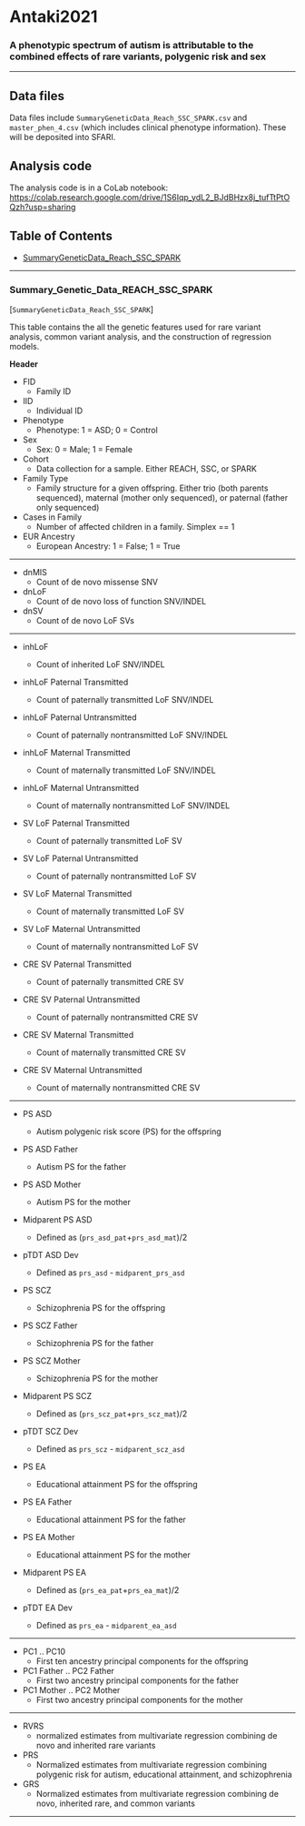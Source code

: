 # Antaki2021

### A phenotypic spectrum of autism is attributable to the combined effects of rare variants, polygenic risk and sex

-------------
## Data files
Data files include `SummaryGeneticData_Reach_SSC_SPARK.csv` and `master_phen_4.csv` (which includes clinical phenotype information). These will be deposited into SFARI.

## Analysis code

The analysis code is in a CoLab notebook: https://colab.research.google.com/drive/1S6Iqp_ydL2_BJdBHzx8j_tufTtPtOQzh?usp=sharing

## Table of Contents
* [SummaryGeneticData_Reach_SSC_SPARK](#Summary_Genetic_Data_REACH_SSC_SPARK)


-------

### Summary_Genetic_Data_REACH_SSC_SPARK

[`SummaryGeneticData_Reach_SSC_SPARK`]

This table contains the all the genetic features used for rare variant analysis, common variant analysis, and the construction of regression models. 

**Header**

* FID
  * Family ID
* IID
  * Individual ID
* Phenotype
  * Phenotype: 1 = ASD; 0 = Control
* Sex
  * Sex: 0 = Male; 1 =  Female
* Cohort
  * Data collection for a sample. Either REACH, SSC, or SPARK
* Family Type
  * Family structure for a given offspring. Either trio (both parents sequenced), maternal (mother only sequenced), or paternal (father only sequenced)
* Cases in Family
  * Number of affected children in a family. Simplex == 1
* EUR Ancestry
  * European Ancestry: 1 = False; 1 = True

----------

* dnMIS
  * Count of de novo missense SNV
* dnLoF
  * Count of de novo loss of function SNV/INDEL
* dnSV
  * Count of de novo LoF SVs
  
----------


* inhLoF
  * Count of inherited LoF SNV/INDEL

* inhLoF Paternal Transmitted
  * Count of paternally transmitted LoF SNV/INDEL
* inhLoF Paternal Untransmitted
  * Count of paternally nontransmitted LoF SNV/INDEL 
* inhLoF Maternal Transmitted
  * Count of maternally transmitted LoF SNV/INDEL
* inhLoF Maternal Untransmitted
  * Count of maternally nontransmitted LoF SNV/INDEL

* SV LoF Paternal Transmitted
  * Count of paternally transmitted LoF SV
* SV LoF Paternal Untransmitted
  * Count of paternally nontransmitted LoF SV
* SV LoF Maternal Transmitted
  * Count of maternally transmitted LoF SV
* SV LoF Maternal Untransmitted
  * Count of maternally nontransmitted LoF SV

* CRE SV Paternal Transmitted
  * Count of paternally transmitted CRE SV
* CRE SV Paternal Untransmitted
  * Count of paternally nontransmitted CRE SV
* CRE SV Maternal Transmitted
  * Count of maternally transmitted CRE SV
* CRE SV Maternal Untransmitted
  * Count of maternally nontransmitted CRE SV

----------

* PS ASD
  * Autism polygenic risk score (PS) for the offspring 
* PS ASD Father
  * Autism PS for the father
* PS ASD Mother
  * Autism PS for the mother
* Midparent PS ASD
  * Defined as (`prs_asd_pat`+`prs_asd_mat`)/2
* pTDT ASD Dev
  * Defined as `prs_asd` - `midparent_prs_asd` 

* PS SCZ
  * Schizophrenia PS for the offspring
* PS SCZ Father
  * Schizophrenia PS for the father
* PS SCZ Mother
  * Schizophrenia PS for the mother
* Midparent PS SCZ
  * Defined as (`prs_scz_pat`+`prs_scz_mat`)/2
* pTDT SCZ Dev
  * Defined as `prs_scz` - `midparent_scz_asd` 

* PS EA
  * Educational attainment PS for the offspring
* PS EA Father
  * Educational attainment PS for the father
* PS EA Mother
  * Educational attainment PS for the mother
* Midparent PS EA
  * Defined as (`prs_ea_pat`+`prs_ea_mat`)/2
* pTDT EA Dev
  * Defined as `prs_ea` - `midparent_ea_asd` 

---------

* PC1 .. PC10
  * First ten ancestry principal components for the offspring
* PC1 Father .. PC2 Father
  * First two ancestry principal components for the father
* PC1 Mother .. PC2 Mother
  * First two ancestry principal components for the mother

---------------

* RVRS
  * normalized estimates from multivariate regression combining de novo and inherited rare variants 
* PRS
  * Normalized estimates from multivariate regression combining polygenic risk for autism, educational attainment, and schizophrenia
* GRS
  * Normalized estimates from multivariate regression combining de novo, inherited rare, and common variants
---------------
